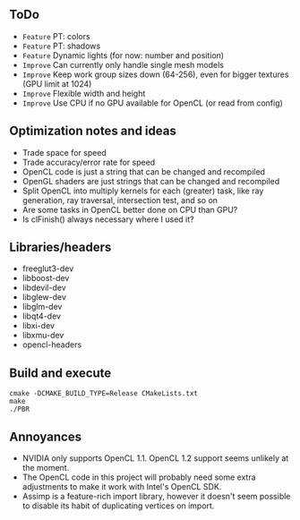 ## ToDo

* `Feature` PT: colors
* `Feature` PT: shadows
* `Feature` Dynamic lights (for now: number and position)
* `Improve` Can currently only handle single mesh models
* `Improve` Keep work group sizes down (64-256), even for bigger textures (GPU limit at 1024)
* `Improve` Flexible width and height
* `Improve` Use CPU if no GPU available for OpenCL (or read from config)


## Optimization notes and ideas

* Trade space for speed
* Trade accuracy/error rate for speed
* OpenCL code is just a string that can be changed and recompiled
* OpenGL shaders are just strings that can be changed and recompiled
* Split OpenCL into multiply kernels for each (greater) task, like ray generation, ray traversal, intersection test, and so on
* Are some tasks in OpenCL better done on CPU than GPU?
* Is clFinish() always necessary where I used it?


## Libraries/headers

* freeglut3-dev
* libboost-dev
* libdevil-dev
* libglew-dev
* libglm-dev
* libqt4-dev
* libxi-dev
* libxmu-dev
* opencl-headers


## Build and execute

    cmake -DCMAKE_BUILD_TYPE=Release CMakeLists.txt
    make
    ./PBR


## Annoyances

* NVIDIA only supports OpenCL 1.1. OpenCL 1.2 support seems unlikely at the moment.
* The OpenCL code in this project will probably need some extra adjustments to make it work with Intel's OpenCL SDK.
* Assimp is a feature-rich import library, however it doesn't seem possible to disable its habit of duplicating vertices on import.
